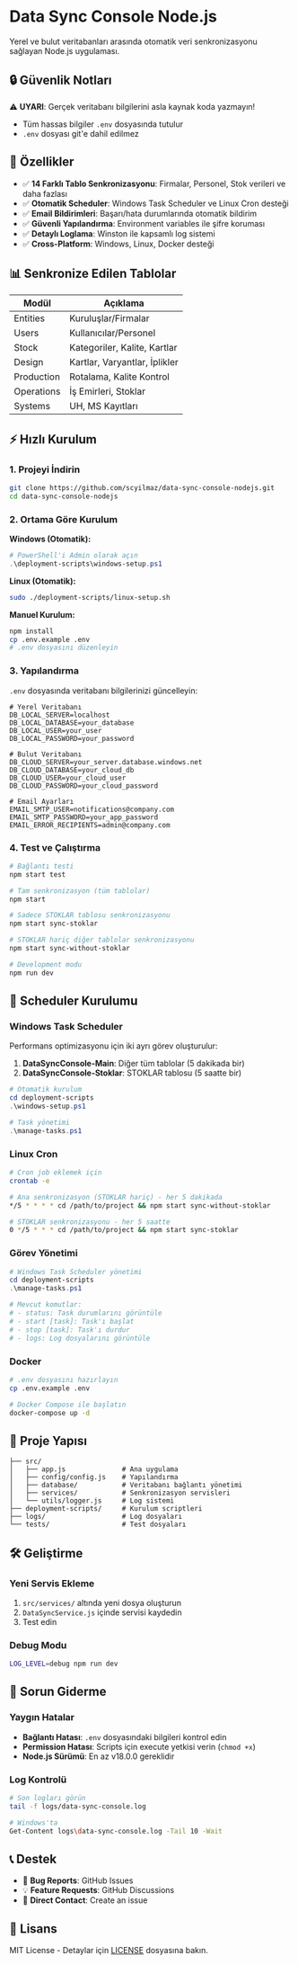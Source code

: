 # Data Sync Console Node.js

Yerel ve bulut veritabanları arasında otomatik veri senkronizasyonu sağlayan Node.js uygulaması.

## 🔒 Güvenlik Notları

⚠️ **UYARI**: Gerçek veritabanı bilgilerini asla kaynak koda yazmayın!

- Tüm hassas bilgiler `.env` dosyasında tutulur
- `.env` dosyası git'e dahil edilmez

## 🚀 Özellikler

- ✅ **14 Farklı Tablo Senkronizasyonu**: Firmalar, Personel, Stok verileri ve daha fazlası
- ✅ **Otomatik Scheduler**: Windows Task Scheduler ve Linux Cron desteği
- ✅ **Email Bildirimleri**: Başarı/hata durumlarında otomatik bildirim
- ✅ **Güvenli Yapılandırma**: Environment variables ile şifre koruması
- ✅ **Detaylı Loglama**: Winston ile kapsamlı log sistemi
- ✅ **Cross-Platform**: Windows, Linux, Docker desteği

## 📊 Senkronize Edilen Tablolar

| Modül      | Açıklama                      |
| ---------- | ----------------------------- |
| Entities   | Kuruluşlar/Firmalar           |
| Users      | Kullanıcılar/Personel         |
| Stock      | Kategoriler, Kalite, Kartlar  |
| Design     | Kartlar, Varyantlar, İplikler |
| Production | Rotalama, Kalite Kontrol      |
| Operations | İş Emirleri, Stoklar          |
| Systems    | UH, MS Kayıtları              |

## ⚡ Hızlı Kurulum

### 1. Projeyi İndirin

```bash
git clone https://github.com/scyilmaz/data-sync-console-nodejs.git
cd data-sync-console-nodejs
```

### 2. Ortama Göre Kurulum

**Windows (Otomatik):**

```powershell
# PowerShell'i Admin olarak açın
.\deployment-scripts\windows-setup.ps1
```

**Linux (Otomatik):**

```bash
sudo ./deployment-scripts/linux-setup.sh
```

**Manuel Kurulum:**

```bash
npm install
cp .env.example .env
# .env dosyasını düzenleyin
```

### 3. Yapılandırma

`.env` dosyasında veritabanı bilgilerinizi güncelleyin:

```env
# Yerel Veritabanı
DB_LOCAL_SERVER=localhost
DB_LOCAL_DATABASE=your_database
DB_LOCAL_USER=your_user
DB_LOCAL_PASSWORD=your_password

# Bulut Veritabanı
DB_CLOUD_SERVER=your_server.database.windows.net
DB_CLOUD_DATABASE=your_cloud_db
DB_CLOUD_USER=your_cloud_user
DB_CLOUD_PASSWORD=your_cloud_password

# Email Ayarları
EMAIL_SMTP_USER=notifications@company.com
EMAIL_SMTP_PASSWORD=your_app_password
EMAIL_ERROR_RECIPIENTS=admin@company.com
```

### 4. Test ve Çalıştırma

```bash
# Bağlantı testi
npm start test

# Tam senkronizasyon (tüm tablolar)
npm start

# Sadece STOKLAR tablosu senkronizasyonu
npm start sync-stoklar

# STOKLAR hariç diğer tablolar senkronizasyonu
npm start sync-without-stoklar

# Development modu
npm run dev
```

## 🔄 Scheduler Kurulumu

### Windows Task Scheduler

Performans optimizasyonu için iki ayrı görev oluşturulur:

1. **DataSyncConsole-Main**: Diğer tüm tablolar (5 dakikada bir)
2. **DataSyncConsole-Stoklar**: STOKLAR tablosu (5 saatte bir)

```powershell
# Otomatik kurulum
cd deployment-scripts
.\windows-setup.ps1

# Task yönetimi
.\manage-tasks.ps1
```

### Linux Cron

```bash
# Cron job eklemek için
crontab -e

# Ana senkronizasyon (STOKLAR hariç) - her 5 dakikada
*/5 * * * * cd /path/to/project && npm start sync-without-stoklar

# STOKLAR senkronizasyonu - her 5 saatte
0 */5 * * * cd /path/to/project && npm start sync-stoklar
```

### Görev Yönetimi

```powershell
# Windows Task Scheduler yönetimi
cd deployment-scripts
.\manage-tasks.ps1

# Mevcut komutlar:
# - status: Task durumlarını görüntüle
# - start [task]: Task'ı başlat
# - stop [task]: Task'ı durdur
# - logs: Log dosyalarını görüntüle
```

### Docker

```bash
# .env dosyasını hazırlayın
cp .env.example .env

# Docker Compose ile başlatın
docker-compose up -d
```

## 📁 Proje Yapısı

```
├── src/
│   ├── app.js              # Ana uygulama
│   ├── config/config.js    # Yapılandırma
│   ├── database/           # Veritabanı bağlantı yönetimi
│   ├── services/           # Senkronizasyon servisleri
│   └── utils/logger.js     # Log sistemi
├── deployment-scripts/     # Kurulum scriptleri
├── logs/                   # Log dosyaları
└── tests/                  # Test dosyaları
```

## 🛠️ Geliştirme

### Yeni Servis Ekleme

1. `src/services/` altında yeni dosya oluşturun
2. `DataSyncService.js` içinde servisi kaydedin
3. Test edin

### Debug Modu

```bash
LOG_LEVEL=debug npm run dev
```

## 🔧 Sorun Giderme

### Yaygın Hatalar

- **Bağlantı Hatası**: `.env` dosyasındaki bilgileri kontrol edin
- **Permission Hatası**: Scripts için execute yetkisi verin (`chmod +x`)
- **Node.js Sürümü**: En az v18.0.0 gereklidir

### Log Kontrolü

```bash
# Son logları görün
tail -f logs/data-sync-console.log

# Windows'ta
Get-Content logs\data-sync-console.log -Tail 10 -Wait
```

## 📞 Destek

- 🐛 **Bug Reports**: GitHub Issues
- 💡 **Feature Requests**: GitHub Discussions
- 📧 **Direct Contact**: Create an issue

## 📄 Lisans

MIT License - Detaylar için [LICENSE](LICENSE) dosyasına bakın.
